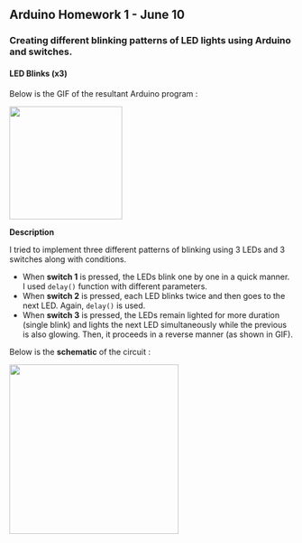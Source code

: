 ## Arduino Homework 1 - June 10

###  Creating different blinking patterns of LED lights using Arduino and switches.

#### LED Blinks (x3)

Below is the GIF of the resultant Arduino program :

<img src="https://github.com/ronit-singh/Intro_to_IM/blob/main/June%2014/Demo/ledlights.gif" height="200">

**Description**

I tried to implement three different patterns of blinking using 3 LEDs and 3 switches along with conditions. 
- When **switch 1** is pressed, the LEDs blink one by one in a quick manner. I used ````delay()```` function with different parameters.
- When **switch 2** is pressed, each LED blinks twice and then goes to the next LED. Again, ````delay()```` is used.
- When **switch 3** is pressed, the LEDs remain lighted for more duration (single blink) and lights the next LED simultaneously while the previous is also glowing. Then, it proceeds in a reverse manner (as shown in GIF).

Below is the **schematic** of the circuit :

<img src="https://github.com/ronit-singh/Intro_to_IM/blob/main/June%2014/Schematic/schematic.jpg" height="300">
